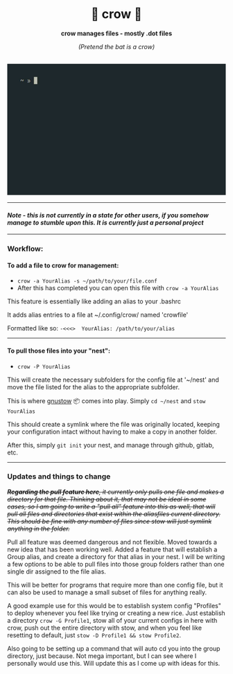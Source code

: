 <div align="center">

  <h1>🦀 crow 🦇</h1>

  <p>
    <strong>crow manages files - mostly .dot files</strong>
  
  _(Pretend the bat is a crow)_
  
  </p>
  &nbsp;&nbsp;&nbsp;&nbsp;&nbsp;&nbsp;<img src="demo-crow.gif">
</div>

---

#### *Note - this is not currently in a state for other users, if you somehow manage to stumble upon this. It is currently just a personal project*

---

### Workflow:
#### To add a file to crow for management:
- `crow -a YourAlias -s ~/path/to/your/file.conf`
- After this has completed you can open this file with `crow -a YourAlias`

This feature is essentially like adding an alias to your .bashrc

It adds alias entries to a file at ~/.config/crow/ named 'crowfile'

Formatted like so: `-<<<>  YourAlias: /path/to/your/alias`

----
#### To pull those files into your "nest":
- `crow -P YourAlias`

This will create the necessary subfolders for the config file at '~/nest' and move the file listed for the alias to the appropriate subfolder.

This is where [gnustow](https://www.gnu.org/software/stow/) 📦 comes into play. Simply `cd ~/nest` and `stow YourAlias`

This should create a symlink where the file was originally located, keeping your configuration intact without having to make a copy in another folder. 

After this, simply `git init` your nest, and manage through github, gitlab, etc.

---

### Updates and things to change

~~_**Regarding the pull feature here**, it currently only pulls one file and makes a directory for that file. Thinking about it, that may not be ideal in some cases, so I am going to write a "pull all" feature into this as well, that will pull all files and directories that exist within the aliasfiles current directory. This should be fine with any number of files since stow will just symlink anything in the folder._~~

Pull all feature was deemed dangerous and not flexible. Moved towards a new idea that has been working well. Added a feature that will establish a Group alias, and create a directory for that alias in your nest. I will be writing a few options to be able to pull files into those group folders rather than one single dir assigned to the file alias. 

This will be better for programs that require more than one config file, but it can also be used to manage a small subset of files for anything really. 

A good example use for this would be to establish system config "Profiles" to deploy whenever you feel like trying or creating a new rice. Just establish a directory `crow -G Profile1`, stow all of your current configs in here with crow, push out the entire directory with stow, and when you feel like resetting to default, just `stow -D Profile1 && stow Profile2`.  

Also going to be setting up a command that will auto cd you into the group directory, just because. Not mega important, but I can see where I personally would use this. Will update this as I come up with ideas for this. 
